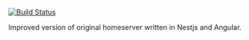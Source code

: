 [![Build Status](https://travis-ci.com/tbhanson96/homeserver-v2.svg?branch=master)](https://travis-ci.com/tbhanson96/homeserver-v2)

Improved version of original homeserver written in Nestjs and Angular.
